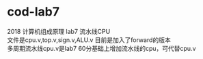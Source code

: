 # cod-lab7
2018 计算机组成原理 lab7 流水线CPU <br>
文件是cpu.v,top.v,sign.v,ALU.v  目前是加入了forward的版本<br>
多周期流水线cpu.v是lab7 60分基础上增加流水线的cpu，可代替cpu.v

